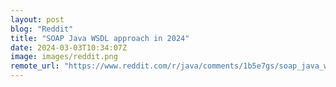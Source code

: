 ```yaml
---
layout: post
blog: "Reddit"
title: "SOAP Java WSDL approach in 2024"
date: 2024-03-03T10:34:07Z
image: images/reddit.png
remote_url: "https://www.reddit.com/r/java/comments/1b5e7gs/soap_java_wsdl_approach_in_2024/"
---
```

